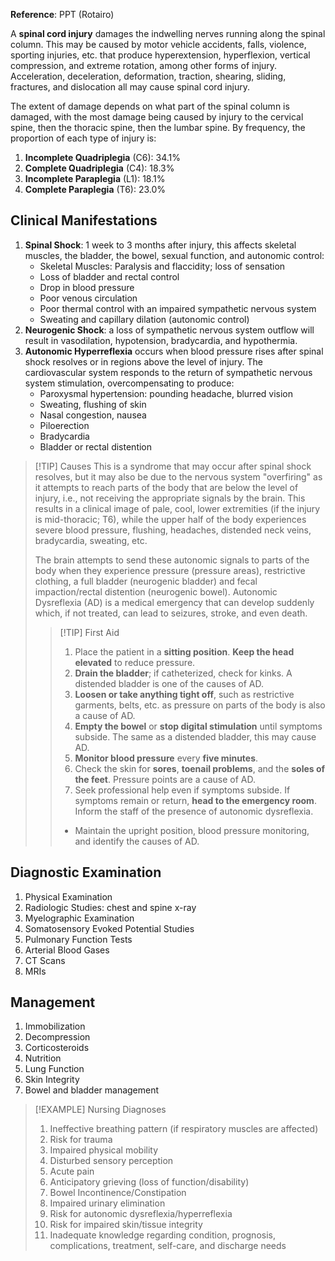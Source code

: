 **Reference**: PPT (Rotairo)

A **spinal cord injury** damages the indwelling nerves running along the spinal column. This may be caused by motor vehicle accidents, falls, violence, sporting injuries, etc. that produce hyperextension, hyperflexion, vertical compression, and extreme rotation, among other forms of injury. Acceleration, deceleration, deformation, traction, shearing, sliding, fractures, and dislocation all may cause spinal cord injury.

The extent of damage depends on what part of the spinal column is damaged, with the most damage being caused by injury to the cervical spine, then the thoracic spine, then the lumbar spine. By frequency, the proportion of each type of injury is:
1. **Incomplete Quadriplegia** (C6): 34.1%
2. **Complete Quadriplegia** (C4): 18.3%
3. **Incomplete Paraplegia** (L1): 18.1%
4. **Complete Paraplegia** (T6): 23.0%
## Clinical Manifestations
1. **Spinal Shock**: 1 week to 3 months after injury, this affects skeletal muscles, the bladder, the bowel, sexual function, and autonomic control:
	- Skeletal Muscles: Paralysis and flaccidity; loss of sensation
	- Loss of bladder and rectal control
	- Drop in blood pressure
	- Poor venous circulation
	- Poor thermal control with an impaired sympathetic nervous system
	- Sweating and capillary dilation (autonomic control)
2. **Neurogenic Shock**: a loss of sympathetic nervous system outflow will result in vasodilation, hypotension, bradycardia, and hypothermia.
3. **Autonomic Hyperreflexia** occurs when blood pressure rises after spinal shock resolves or in regions above the level of injury. The cardiovascular system responds to the return of sympathetic nervous system stimulation, overcompensating to produce:
	- Paroxysmal hypertension: pounding headache, blurred vision
	- Sweating, flushing of skin
	- Nasal congestion, nausea
	- Piloerection
	- Bradycardia
	- Bladder or rectal distention

>[!TIP] Causes
>This is a syndrome that may occur after spinal shock resolves, but it may also be due to the nervous system "overfiring" as it attempts to reach parts of the body that are below the level of injury, i.e., not receiving the appropriate signals by the brain. This results in a clinical image of pale, cool, lower extremities (if the injury is mid-thoracic; T6), while the upper half of the body experiences severe blood pressure, flushing, headaches, distended neck veins, bradycardia, sweating, etc.
>
>The brain attempts to send these autonomic signals to parts of the body when they experience pressure (pressure areas), restrictive clothing, a full bladder (neurogenic bladder) and fecal impaction/rectal distention (neurogenic bowel). Autonomic Dysreflexia (AD) is a medical emergency that can develop suddenly which, if not treated, can lead to seizures, stroke, and even death.
>
>>[!TIP] First Aid
>>1. Place the patient in a **sitting position**. **Keep the head elevated** to reduce pressure.
>>2. **Drain the bladder**; if catheterized, check for kinks. A distended bladder is one of the causes of AD.
>>3. **Loosen or take anything tight off**, such as restrictive garments, belts, etc. as pressure on parts of the body is also a cause of AD.
>>4. **Empty the bowel** or **stop digital stimulation** until symptoms subside. The same as a distended bladder, this may cause AD.
>>5. **Monitor blood pressure** every **five minutes**.
>>6. Check the skin for **sores**, **toenail problems**, and the **soles of the feet**. Pressure points are a cause of AD.
>>7. Seek professional help even if symptoms subside. If symptoms remain or return, **head to the emergency room**. Inform the staff of the presence of autonomic dysreflexia.
>>	- Maintain the upright position, blood pressure monitoring, and identify the causes of AD.


## Diagnostic Examination
1. Physical Examination
2. Radiologic Studies: chest and spine x-ray
3. Myelographic Examination
4. Somatosensory Evoked Potential Studies
5. Pulmonary Function Tests
6. Arterial Blood Gases
7. CT Scans
8. MRIs
## Management
1. Immobilization
2. Decompression
3. Corticosteroids
4. Nutrition
5. Lung Function
6. Skin Integrity
7. Bowel and bladder management

>[!EXAMPLE] Nursing Diagnoses
>1. Ineffective breathing pattern (if respiratory muscles are affected)
>2. Risk for trauma
>3. Impaired physical mobility
>4. Disturbed sensory perception
>5. Acute pain
>6. Anticipatory grieving (loss of function/disability)
>7. Bowel Incontinence/Constipation
>8. Impaired urinary elimination
>9. Risk for autonomic dysreflexia/hyperreflexia
>10. Risk for impaired skin/tissue integrity
>11. Inadequate knowledge regarding condition, prognosis, complications, treatment, self-care, and discharge needs
